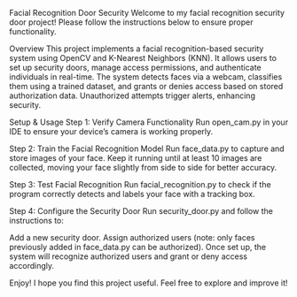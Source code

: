 Facial Recognition Door Security
Welcome to my facial recognition security door project! Please follow the instructions below to ensure proper functionality.

Overview
This project implements a facial recognition-based security system using OpenCV and K-Nearest Neighbors (KNN). It allows users to set up security doors, manage access permissions, and authenticate individuals in real-time. The system detects faces via a webcam, classifies them using a trained dataset, and grants or denies access based on stored authorization data. Unauthorized attempts trigger alerts, enhancing security.

Setup & Usage
Step 1: Verify Camera Functionality
Run open_cam.py in your IDE to ensure your device’s camera is working properly.

Step 2: Train the Facial Recognition Model
Run face_data.py to capture and store images of your face. Keep it running until at least 10 images are collected, moving your face slightly from side to side for better accuracy.

Step 3: Test Facial Recognition
Run facial_recognition.py to check if the program correctly detects and labels your face with a tracking box.

Step 4: Configure the Security Door
Run security_door.py and follow the instructions to:

Add a new security door.
Assign authorized users (note: only faces previously added in face_data.py can be authorized).
Once set up, the system will recognize authorized users and grant or deny access accordingly.

Enjoy!
I hope you find this project useful. Feel free to explore and improve it!
